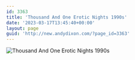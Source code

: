 ```yaml
---
id: 3363
title: 'Thousand And One Erotic Nights 1990s'
date: '2023-03-17T13:45:40+00:00'
layout: page
guid: 'http://new.andydixon.com/?page_id=3363'
---
```


![Thousand And One Erotic Nights 1990s](https://i0.wp.com/assets.g8x2.ldn.idrivee2-23.com/posters/Thousand%20And%20One%20Erotic%20Nights%201990s%2001.jpg?w=1200&ssl=1 "Thousand And One Erotic Nights 1990s")